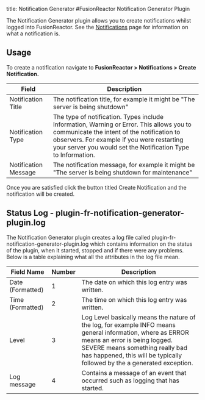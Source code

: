 title: Notification Generator
#FusionReactor Notification Generator Plugin

The Notification Generator plugin allows you to create notifications
whilst logged into FusionReactor. See
the [Notifications](/UI/Notifications/) page for
information on what a notification is.

## Usage

To create a notification navigate to **FusionReactor &gt; Notifications
&gt; Create Notification.**

|Field|Description|
|--- |--- |
|Notification Title|The notification title, for example it might be "The server is being shutdown"|
|Notification Type|The type of notification. Types include Information, Warning or Error. This allows you to communicate the intent of the notification to observers. For example if you were restarting your server you would set the Notification Type to Information.|
|Notification Message|The notification message, for example it might be "The server is being shutdown for maintenance"|


Once you are satisfied click the button titled Create Notification and
the notification will be created.

## Status Log - plugin-fr-notification-generator-plugin.log

The Notification Generator plugin creates a log file called
plugin-fr-notification-generator-plugin.log which contains information
on the status of the plugin, when it started, stopped and if there were
any problems. Below is a table explaining what all the attributes in the
log file mean.

|Field Name|Number|Description|
|--- |--- |--- |
|Date (Formatted)|1|The date on which this log entry was written.|
|Time (Formatted)|2|The time on which this log entry was written.|
|Level|3|Log Level basically means the nature of the log, for example INFO means general information, where as ERROR means an error is being logged. SEVERE means something really bad has happened, this will be typically followed by the a generated exception.|
|Log message|4|Contains a message of an event that occurred such as logging that has started.|
